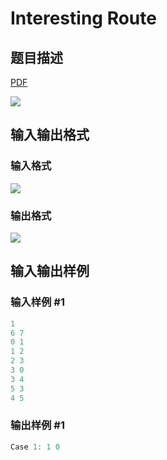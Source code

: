 # Interesting Route

## 题目描述

[problemUrl]: https://uva.onlinejudge.org/index.php?option=com_onlinejudge&Itemid=8&category=279&page=show_problem&problem=3923

[PDF](https://uva.onlinejudge.org/external/124/p12479.pdf)

![](https://cdn.luogu.com.cn/upload/vjudge_pic/UVA12479/3849de4f144fd2839eaee2be7b4b31d8ac3f0d37.png)

## 输入输出格式

### 输入格式

![](https://cdn.luogu.com.cn/upload/vjudge_pic/UVA12479/3e2a35219b66eb72d11a3aacbd119745ed9221c5.png)

### 输出格式

![](https://cdn.luogu.com.cn/upload/vjudge_pic/UVA12479/f4eefc825378d0a9cce3f797b136744e6228db9a.png)

## 输入输出样例

### 输入样例 #1

```cpp
1
6 7
0 1
1 2
2 3
3 0
3 4
5 3
4 5
```


### 输出样例 #1

```cpp
Case 1: 1 0
```


